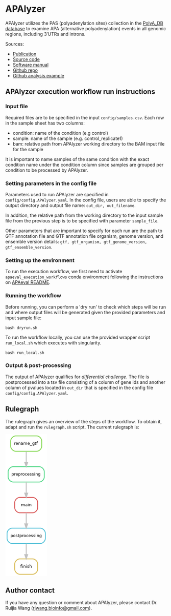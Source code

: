 # APAlyzer
APAlyzer utilizes the PAS (polyadenylation sites) collection in the [PolyA_DB database](http://polya-db.org/polya_db/v3/) to examine APA (alternative polyadenylation) events in all genomic regions,
including 3′UTRs and introns.

Sources:
- [Publication](https://academic.oup.com/bioinformatics/article/36/12/3907/5823886)
- [Source code](https://bioconductor.org/packages/release/bioc/html/APAlyzer.html)
- [Software manual](https://bioconductor.org/packages/release/bioc/manuals/APAlyzer/man/APAlyzer.pdf)
- [Github repo](https://github.com/RJWANGbioinfo/APAlyzer)
- [Github analysis example](https://github.com/RJWANGbioinfo/APAlyzer#complete-analysis-example-apa-analysis-in-mouse-testis-versus-heart)

## APAlyzer execution workflow run instructions

### Input file
Required files are to be specified in the input `config/samples.csv`. 
Each row in the sample sheet has two columns:

- condition: name of the condition (e.g control)
- sample: name of the sample (e.g. control_replicate1)
- bam: relative path from APAlyzer working directory to the
       BAM input file for the sample 


It is important to name samples of the same condition with the exact condition name under the condition
column since samples are grouped per condition to be processed by APAlyzer.

### Setting parameters in the config file
Parameters used to run APAlyzer are specified in `config/config.APAlyzer.yaml`.
In the config file, users are able to specify the output directory and output 
file name: `out_dir, out_filename`. <br>

In addition, the relative path from the working directory to the input sample file 
from the previous step is to be specified with parameter `sample_file`. <br>

Other parameters that are important to specify for each run are the
path to GTF annotation file and GTF annotation file organism, 
genome version, and ensemble version details: 
`gtf, gtf_organism, gtf_genome_version, gtf_ensemble_version`.

### Setting up the environment
To run the execution workflow, we first need to activate `apaeval_execution_workflows` conda environment
following the instructions on [APAeval README](https://github.com/iRNA-COSI/APAeval#conda-environment-file).

### Running the workflow
Before running, you can perform a 'dry run' to check which steps will be run and where output files will be 
generated given the provided parameters and input sample file:

```
bash dryrun.sh
```

To run the workflow locally, you can use the provided wrapper script `run_local.sh` which executes with singularity.

```
bash run_local.sh
```

### Output & post-processing
The output of APAlyzer qualifies for _differential challenge_.
The file is postprocessed into a tsv file consisting of a column of
gene ids and another column of pvalues located in `out_dir`
that is specified in the config file `config/config.APAlyzer.yaml`.

## Rulegraph
The rulegraph gives an overview of the steps of the workflow. 
To obtain it, adapt and run the `rulegraph.sh` script.
The current rulegraph is:

![rulegraph](rulegraph.APAlyzer.png)

## Author contact
If you have any question or comment about APAlyzer, please contact 
Dr. Ruijia Wang (rjwang.bioinfo@gmail.com).

